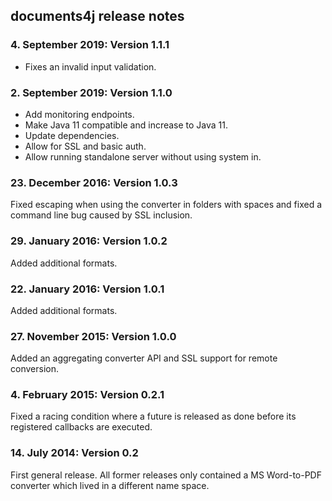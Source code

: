 documents4j release notes
-------------------------

### 4. September 2019: Version 1.1.1

- Fixes an invalid input validation.

### 2. September 2019: Version 1.1.0

- Add monitoring endpoints.
- Make Java 11 compatible and increase to Java 11.
- Update dependencies.
- Allow for SSL and basic auth.
- Allow running standalone server without using system in.

### 23. December 2016: Version 1.0.3

Fixed escaping when using the converter in folders with spaces and fixed a command line bug caused by SSL inclusion.

### 29. January 2016: Version 1.0.2

Added additional formats.

### 22. January 2016: Version 1.0.1

Added additional formats.

### 27. November 2015: Version 1.0.0

Added an aggregating converter API and SSL support for remote conversion.

### 4. February 2015: Version 0.2.1

Fixed a racing condition where a future is released as done before its registered callbacks are executed.

### 14. July 2014: Version 0.2

First general release. All former releases only contained a MS Word-to-PDF converter which lived in a different
name space.
